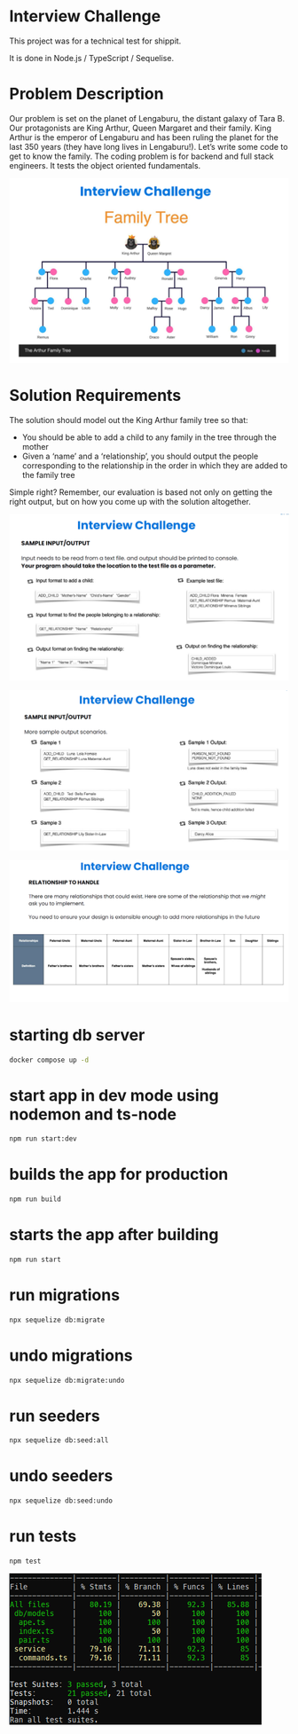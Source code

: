 # Interview Challenge

This project was for a technical test for shippit.

It is done in Node.js / TypeScript / Sequelise.

# Problem Description

Our problem is set on the planet of Lengaburu,
the distant galaxy of Tara B. Our protagonists
are King Arthur, Queen Margaret and their
family.
King Arthur is the emperor of Lengaburu and
has been ruling the planet for the last 350
years (they have long lives in Lengaburu!). Let’s
write some code to get to know the family.
The coding problem is for backend and full
stack engineers. It tests the object oriented
fundamentals.

![ape family tree](family-tree.PNG)

# Solution Requirements

The solution should model out the King Arthur family tree so that:
- You should be able to add a child to any family in the tree through the mother
- Given a ‘name’ and a ‘relationship’, you should output the people corresponding to
the relationship in the order in which they are added to the family tree

Simple right? Remember, our evaluation is based not only on getting the right output, but
on how you come up with the solution altogether.

![Solution Requirements 1](solution-req-1.PNG)

![Solution Requirements 2](solution-req-2.PNG)

![Solution Requirements 3](solution-req-3.PNG)


# starting db server

```bash
docker compose up -d
```

# start app in dev mode using nodemon and ts-node

```bash
npm run start:dev
```

# builds the app for production

```bash
npm run build
```

# starts the app after building

```bash
npm run start
```

# run migrations

```bash
npx sequelize db:migrate
```

# undo migrations

```bash
npx sequelize db:migrate:undo
```

# run seeders

```bash
npx sequelize db:seed:all
```

# undo seeders

```bash
npx sequelize db:seed:undo
```

# run tests

```bash
npm test
```

![example test results](tests.PNG)
